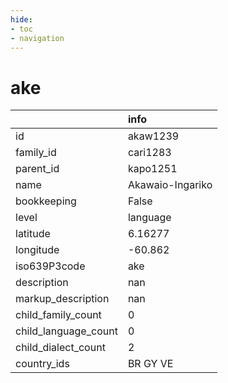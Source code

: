 ```yaml
---
hide:
- toc
- navigation
---
```

# ake
|                      | info             |
|:---------------------|:-----------------|
| id                   | akaw1239         |
| family_id            | cari1283         |
| parent_id            | kapo1251         |
| name                 | Akawaio-Ingariko |
| bookkeeping          | False            |
| level                | language         |
| latitude             | 6.16277          |
| longitude            | -60.862          |
| iso639P3code         | ake              |
| description          | nan              |
| markup_description   | nan              |
| child_family_count   | 0                |
| child_language_count | 0                |
| child_dialect_count  | 2                |
| country_ids          | BR GY VE         |